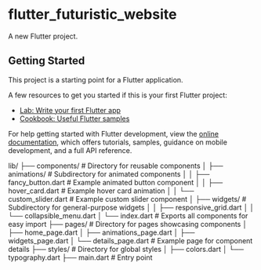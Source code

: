 # flutter_futuristic_website

A new Flutter project.

## Getting Started

This project is a starting point for a Flutter application.

A few resources to get you started if this is your first Flutter project:

- [Lab: Write your first Flutter app](https://docs.flutter.dev/get-started/codelab)
- [Cookbook: Useful Flutter samples](https://docs.flutter.dev/cookbook)

For help getting started with Flutter development, view the
[online documentation](https://docs.flutter.dev/), which offers tutorials,
samples, guidance on mobile development, and a full API reference.

lib/
├── components/                # Directory for reusable components
│   ├── animations/            # Subdirectory for animated components
│   │   ├── fancy_button.dart  # Example animated button component
│   │   ├── hover_card.dart    # Example hover card animation
│   │   └── custom_slider.dart # Example custom slider component
│   ├── widgets/               # Subdirectory for general-purpose widgets
│   │   ├── responsive_grid.dart
│   │   └── collapsible_menu.dart
│   └── index.dart             # Exports all components for easy import
├── pages/                     # Directory for pages showcasing components
│   ├── home_page.dart
│   ├── animations_page.dart
│   ├── widgets_page.dart
│   └── details_page.dart      # Example page for component details
├── styles/                    # Directory for global styles
│   ├── colors.dart
│   └── typography.dart
├── main.dart                  # Entry point

